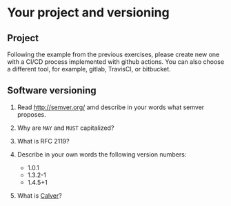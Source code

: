 # Your project and versioning

## Project

Following the example from the previous exercises, please create new one with a CI/CD process implemented with github actions. You can also choose a different tool, for example, gitlab, TravisCI, or bitbucket.

## Software versioning

1. Read http://semver.org/ amd describe in your words what semver proposes.

2. Why are `MAY` and `MUST` capitalized?

3. What is RFC 2119?

4. Describe in your own words the following version numbers:

   - 1.0.1
   - 1.3.2-1
   - 1.4.5+1

5. What is [Calver](https://calver.org/)?
